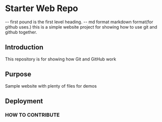 # Starter Web Repo
-- first pound is the first level heading.
-- md format markdown format(for github uses.)
this is a simple website project for showing how to use git and github together.


## Introduction


This repository is for showing how Git and GitHub work

## Purpose

Sample website with plenty of files for demos

## Deployment


### HOW TO CONTRIBUTE

